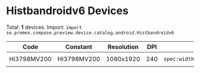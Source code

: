 # Histbandroidv6 Devices

Total: **1** devices. Import: `import se.premex.compose.preview.device.catalog.android.Histbandroidv6`

| Code | Constant | Resolution | DPI | Compose Spec | Preview Usage |
|------|----------|------------|-----|-------------|---------------|
| Hi3798MV200 | HI3798MV200 | 1080x1920 | 240 | `spec:width=1080px,height=1920px,dpi=240` | `@Preview(device = Histbandroidv6.HI3798MV200)` |

<!-- Generated automatically. Do not edit manually. -->
